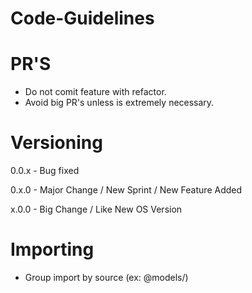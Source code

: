 # Code-Guidelines

# PR'S

- Do not comit feature with refactor.
- Avoid big PR's unless is extremely necessary.

# Versioning

0.0.x - Bug fixed

0.x.0 - Major Change / New Sprint / New Feature Added

x.0.0 - Big Change / Like New OS Version

# Importing

- Group import by source (ex: @models/)

